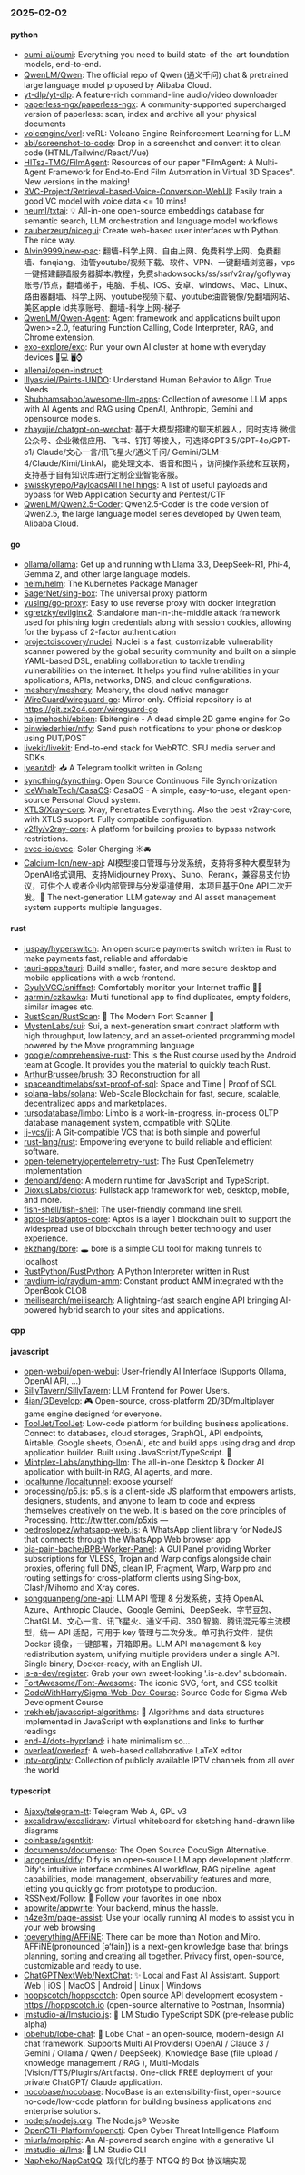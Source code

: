 ### 2025-02-02

#### python
* [oumi-ai/oumi](https://github.com/oumi-ai/oumi): Everything you need to build state-of-the-art foundation models, end-to-end.
* [QwenLM/Qwen](https://github.com/QwenLM/Qwen): The official repo of Qwen (通义千问) chat & pretrained large language model proposed by Alibaba Cloud.
* [yt-dlp/yt-dlp](https://github.com/yt-dlp/yt-dlp): A feature-rich command-line audio/video downloader
* [paperless-ngx/paperless-ngx](https://github.com/paperless-ngx/paperless-ngx): A community-supported supercharged version of paperless: scan, index and archive all your physical documents
* [volcengine/verl](https://github.com/volcengine/verl): veRL: Volcano Engine Reinforcement Learning for LLM
* [abi/screenshot-to-code](https://github.com/abi/screenshot-to-code): Drop in a screenshot and convert it to clean code (HTML/Tailwind/React/Vue)
* [HITsz-TMG/FilmAgent](https://github.com/HITsz-TMG/FilmAgent): Resources of our paper "FilmAgent: A Multi-Agent Framework for End-to-End Film Automation in Virtual 3D Spaces". New versions in the making!
* [RVC-Project/Retrieval-based-Voice-Conversion-WebUI](https://github.com/RVC-Project/Retrieval-based-Voice-Conversion-WebUI): Easily train a good VC model with voice data <= 10 mins!
* [neuml/txtai](https://github.com/neuml/txtai): 💡 All-in-one open-source embeddings database for semantic search, LLM orchestration and language model workflows
* [zauberzeug/nicegui](https://github.com/zauberzeug/nicegui): Create web-based user interfaces with Python. The nice way.
* [Alvin9999/new-pac](https://github.com/Alvin9999/new-pac): 翻墙-科学上网、自由上网、免费科学上网、免费翻墙、fanqiang、油管youtube/视频下载、软件、VPN、一键翻墙浏览器，vps一键搭建翻墙服务器脚本/教程，免费shadowsocks/ss/ssr/v2ray/goflyway账号/节点，翻墙梯子，电脑、手机、iOS、安卓、windows、Mac、Linux、路由器翻墙、科学上网、youtube视频下载、youtube油管镜像/免翻墙网站、美区apple id共享账号、翻墙-科学上网-梯子
* [QwenLM/Qwen-Agent](https://github.com/QwenLM/Qwen-Agent): Agent framework and applications built upon Qwen>=2.0, featuring Function Calling, Code Interpreter, RAG, and Chrome extension.
* [exo-explore/exo](https://github.com/exo-explore/exo): Run your own AI cluster at home with everyday devices 📱💻 🖥️⌚
* [allenai/open-instruct](https://github.com/allenai/open-instruct): 
* [lllyasviel/Paints-UNDO](https://github.com/lllyasviel/Paints-UNDO): Understand Human Behavior to Align True Needs
* [Shubhamsaboo/awesome-llm-apps](https://github.com/Shubhamsaboo/awesome-llm-apps): Collection of awesome LLM apps with AI Agents and RAG using OpenAI, Anthropic, Gemini and opensource models.
* [zhayujie/chatgpt-on-wechat](https://github.com/zhayujie/chatgpt-on-wechat): 基于大模型搭建的聊天机器人，同时支持 微信公众号、企业微信应用、飞书、钉钉 等接入，可选择GPT3.5/GPT-4o/GPT-o1/ Claude/文心一言/讯飞星火/通义千问/ Gemini/GLM-4/Claude/Kimi/LinkAI，能处理文本、语音和图片，访问操作系统和互联网，支持基于自有知识库进行定制企业智能客服。
* [swisskyrepo/PayloadsAllTheThings](https://github.com/swisskyrepo/PayloadsAllTheThings): A list of useful payloads and bypass for Web Application Security and Pentest/CTF
* [QwenLM/Qwen2.5-Coder](https://github.com/QwenLM/Qwen2.5-Coder): Qwen2.5-Coder is the code version of Qwen2.5, the large language model series developed by Qwen team, Alibaba Cloud.

#### go
* [ollama/ollama](https://github.com/ollama/ollama): Get up and running with Llama 3.3, DeepSeek-R1, Phi-4, Gemma 2, and other large language models.
* [helm/helm](https://github.com/helm/helm): The Kubernetes Package Manager
* [SagerNet/sing-box](https://github.com/SagerNet/sing-box): The universal proxy platform
* [yusing/go-proxy](https://github.com/yusing/go-proxy): Easy to use reverse proxy with docker integration
* [kgretzky/evilginx2](https://github.com/kgretzky/evilginx2): Standalone man-in-the-middle attack framework used for phishing login credentials along with session cookies, allowing for the bypass of 2-factor authentication
* [projectdiscovery/nuclei](https://github.com/projectdiscovery/nuclei): Nuclei is a fast, customizable vulnerability scanner powered by the global security community and built on a simple YAML-based DSL, enabling collaboration to tackle trending vulnerabilities on the internet. It helps you find vulnerabilities in your applications, APIs, networks, DNS, and cloud configurations.
* [meshery/meshery](https://github.com/meshery/meshery): Meshery, the cloud native manager
* [WireGuard/wireguard-go](https://github.com/WireGuard/wireguard-go): Mirror only. Official repository is at https://git.zx2c4.com/wireguard-go
* [hajimehoshi/ebiten](https://github.com/hajimehoshi/ebiten): Ebitengine - A dead simple 2D game engine for Go
* [binwiederhier/ntfy](https://github.com/binwiederhier/ntfy): Send push notifications to your phone or desktop using PUT/POST
* [livekit/livekit](https://github.com/livekit/livekit): End-to-end stack for WebRTC. SFU media server and SDKs.
* [iyear/tdl](https://github.com/iyear/tdl): 📥 A Telegram toolkit written in Golang
* [syncthing/syncthing](https://github.com/syncthing/syncthing): Open Source Continuous File Synchronization
* [IceWhaleTech/CasaOS](https://github.com/IceWhaleTech/CasaOS): CasaOS - A simple, easy-to-use, elegant open-source Personal Cloud system.
* [XTLS/Xray-core](https://github.com/XTLS/Xray-core): Xray, Penetrates Everything. Also the best v2ray-core, with XTLS support. Fully compatible configuration.
* [v2fly/v2ray-core](https://github.com/v2fly/v2ray-core): A platform for building proxies to bypass network restrictions.
* [evcc-io/evcc](https://github.com/evcc-io/evcc): Solar Charging ☀️🚘
* [Calcium-Ion/new-api](https://github.com/Calcium-Ion/new-api): AI模型接口管理与分发系统，支持将多种大模型转为OpenAI格式调用、支持Midjourney Proxy、Suno、Rerank，兼容易支付协议，可供个人或者企业内部管理与分发渠道使用，本项目基于One API二次开发。🍥 The next-generation LLM gateway and AI asset management system supports multiple languages.

#### rust
* [juspay/hyperswitch](https://github.com/juspay/hyperswitch): An open source payments switch written in Rust to make payments fast, reliable and affordable
* [tauri-apps/tauri](https://github.com/tauri-apps/tauri): Build smaller, faster, and more secure desktop and mobile applications with a web frontend.
* [GyulyVGC/sniffnet](https://github.com/GyulyVGC/sniffnet): Comfortably monitor your Internet traffic 🕵️‍♂️
* [qarmin/czkawka](https://github.com/qarmin/czkawka): Multi functional app to find duplicates, empty folders, similar images etc.
* [RustScan/RustScan](https://github.com/RustScan/RustScan): 🤖 The Modern Port Scanner 🤖
* [MystenLabs/sui](https://github.com/MystenLabs/sui): Sui, a next-generation smart contract platform with high throughput, low latency, and an asset-oriented programming model powered by the Move programming language
* [google/comprehensive-rust](https://github.com/google/comprehensive-rust): This is the Rust course used by the Android team at Google. It provides you the material to quickly teach Rust.
* [ArthurBrussee/brush](https://github.com/ArthurBrussee/brush): 3D Reconstruction for all
* [spaceandtimelabs/sxt-proof-of-sql](https://github.com/spaceandtimelabs/sxt-proof-of-sql): Space and Time | Proof of SQL
* [solana-labs/solana](https://github.com/solana-labs/solana): Web-Scale Blockchain for fast, secure, scalable, decentralized apps and marketplaces.
* [tursodatabase/limbo](https://github.com/tursodatabase/limbo): Limbo is a work-in-progress, in-process OLTP database management system, compatible with SQLite.
* [jj-vcs/jj](https://github.com/jj-vcs/jj): A Git-compatible VCS that is both simple and powerful
* [rust-lang/rust](https://github.com/rust-lang/rust): Empowering everyone to build reliable and efficient software.
* [open-telemetry/opentelemetry-rust](https://github.com/open-telemetry/opentelemetry-rust): The Rust OpenTelemetry implementation
* [denoland/deno](https://github.com/denoland/deno): A modern runtime for JavaScript and TypeScript.
* [DioxusLabs/dioxus](https://github.com/DioxusLabs/dioxus): Fullstack app framework for web, desktop, mobile, and more.
* [fish-shell/fish-shell](https://github.com/fish-shell/fish-shell): The user-friendly command line shell.
* [aptos-labs/aptos-core](https://github.com/aptos-labs/aptos-core): Aptos is a layer 1 blockchain built to support the widespread use of blockchain through better technology and user experience.
* [ekzhang/bore](https://github.com/ekzhang/bore): 🕳 bore is a simple CLI tool for making tunnels to localhost
* [RustPython/RustPython](https://github.com/RustPython/RustPython): A Python Interpreter written in Rust
* [raydium-io/raydium-amm](https://github.com/raydium-io/raydium-amm): Constant product AMM integrated with the OpenBook CLOB
* [meilisearch/meilisearch](https://github.com/meilisearch/meilisearch): A lightning-fast search engine API bringing AI-powered hybrid search to your sites and applications.

#### cpp

#### javascript
* [open-webui/open-webui](https://github.com/open-webui/open-webui): User-friendly AI Interface (Supports Ollama, OpenAI API, ...)
* [SillyTavern/SillyTavern](https://github.com/SillyTavern/SillyTavern): LLM Frontend for Power Users.
* [4ian/GDevelop](https://github.com/4ian/GDevelop): 🎮 Open-source, cross-platform 2D/3D/multiplayer game engine designed for everyone.
* [ToolJet/ToolJet](https://github.com/ToolJet/ToolJet): Low-code platform for building business applications. Connect to databases, cloud storages, GraphQL, API endpoints, Airtable, Google sheets, OpenAI, etc and build apps using drag and drop application builder. Built using JavaScript/TypeScript. 🚀
* [Mintplex-Labs/anything-llm](https://github.com/Mintplex-Labs/anything-llm): The all-in-one Desktop & Docker AI application with built-in RAG, AI agents, and more.
* [localtunnel/localtunnel](https://github.com/localtunnel/localtunnel): expose yourself
* [processing/p5.js](https://github.com/processing/p5.js): p5.js is a client-side JS platform that empowers artists, designers, students, and anyone to learn to code and express themselves creatively on the web. It is based on the core principles of Processing. http://twitter.com/p5xjs —
* [pedroslopez/whatsapp-web.js](https://github.com/pedroslopez/whatsapp-web.js): A WhatsApp client library for NodeJS that connects through the WhatsApp Web browser app
* [bia-pain-bache/BPB-Worker-Panel](https://github.com/bia-pain-bache/BPB-Worker-Panel): A GUI Panel providing Worker subscriptions for VLESS, Trojan and Warp configs alongside chain proxies, offering full DNS, clean IP, Fragment, Warp, Warp pro and routing settings for cross-platform clients using Sing-box, Clash/Mihomo and Xray cores.
* [songquanpeng/one-api](https://github.com/songquanpeng/one-api): LLM API 管理 & 分发系统，支持 OpenAI、Azure、Anthropic Claude、Google Gemini、DeepSeek、字节豆包、ChatGLM、文心一言、讯飞星火、通义千问、360 智脑、腾讯混元等主流模型，统一 API 适配，可用于 key 管理与二次分发。单可执行文件，提供 Docker 镜像，一键部署，开箱即用。LLM API management & key redistribution system, unifying multiple providers under a single API. Single binary, Docker-ready, with an English UI.
* [is-a-dev/register](https://github.com/is-a-dev/register): Grab your own sweet-looking '.is-a.dev' subdomain.
* [FortAwesome/Font-Awesome](https://github.com/FortAwesome/Font-Awesome): The iconic SVG, font, and CSS toolkit
* [CodeWithHarry/Sigma-Web-Dev-Course](https://github.com/CodeWithHarry/Sigma-Web-Dev-Course): Source Code for Sigma Web Development Course
* [trekhleb/javascript-algorithms](https://github.com/trekhleb/javascript-algorithms): 📝 Algorithms and data structures implemented in JavaScript with explanations and links to further readings
* [end-4/dots-hyprland](https://github.com/end-4/dots-hyprland): i hate minimalism so...
* [overleaf/overleaf](https://github.com/overleaf/overleaf): A web-based collaborative LaTeX editor
* [iptv-org/iptv](https://github.com/iptv-org/iptv): Collection of publicly available IPTV channels from all over the world

#### typescript
* [Ajaxy/telegram-tt](https://github.com/Ajaxy/telegram-tt): Telegram Web A, GPL v3
* [excalidraw/excalidraw](https://github.com/excalidraw/excalidraw): Virtual whiteboard for sketching hand-drawn like diagrams
* [coinbase/agentkit](https://github.com/coinbase/agentkit): 
* [documenso/documenso](https://github.com/documenso/documenso): The Open Source DocuSign Alternative.
* [langgenius/dify](https://github.com/langgenius/dify): Dify is an open-source LLM app development platform. Dify's intuitive interface combines AI workflow, RAG pipeline, agent capabilities, model management, observability features and more, letting you quickly go from prototype to production.
* [RSSNext/Follow](https://github.com/RSSNext/Follow): 🧡 Follow your favorites in one inbox
* [appwrite/appwrite](https://github.com/appwrite/appwrite): Your backend, minus the hassle.
* [n4ze3m/page-assist](https://github.com/n4ze3m/page-assist): Use your locally running AI models to assist you in your web browsing
* [toeverything/AFFiNE](https://github.com/toeverything/AFFiNE): There can be more than Notion and Miro. AFFiNE(pronounced [ə‘fain]) is a next-gen knowledge base that brings planning, sorting and creating all together. Privacy first, open-source, customizable and ready to use.
* [ChatGPTNextWeb/NextChat](https://github.com/ChatGPTNextWeb/NextChat): ✨ Local and Fast AI Assistant. Support: Web | iOS | MacOS | Android | Linux | Windows
* [hoppscotch/hoppscotch](https://github.com/hoppscotch/hoppscotch): Open source API development ecosystem - https://hoppscotch.io (open-source alternative to Postman, Insomnia)
* [lmstudio-ai/lmstudio.js](https://github.com/lmstudio-ai/lmstudio.js): 👾 LM Studio TypeScript SDK (pre-release public alpha)
* [lobehub/lobe-chat](https://github.com/lobehub/lobe-chat): 🤯 Lobe Chat - an open-source, modern-design AI chat framework. Supports Multi AI Providers( OpenAI / Claude 3 / Gemini / Ollama / Qwen / DeepSeek), Knowledge Base (file upload / knowledge management / RAG ), Multi-Modals (Vision/TTS/Plugins/Artifacts). One-click FREE deployment of your private ChatGPT/ Claude application.
* [nocobase/nocobase](https://github.com/nocobase/nocobase): NocoBase is an extensibility-first, open-source no-code/low-code platform for building business applications and enterprise solutions.
* [nodejs/nodejs.org](https://github.com/nodejs/nodejs.org): The Node.js® Website
* [OpenCTI-Platform/opencti](https://github.com/OpenCTI-Platform/opencti): Open Cyber Threat Intelligence Platform
* [miurla/morphic](https://github.com/miurla/morphic): An AI-powered search engine with a generative UI
* [lmstudio-ai/lms](https://github.com/lmstudio-ai/lms): 👾 LM Studio CLI
* [NapNeko/NapCatQQ](https://github.com/NapNeko/NapCatQQ): 现代化的基于 NTQQ 的 Bot 协议端实现
